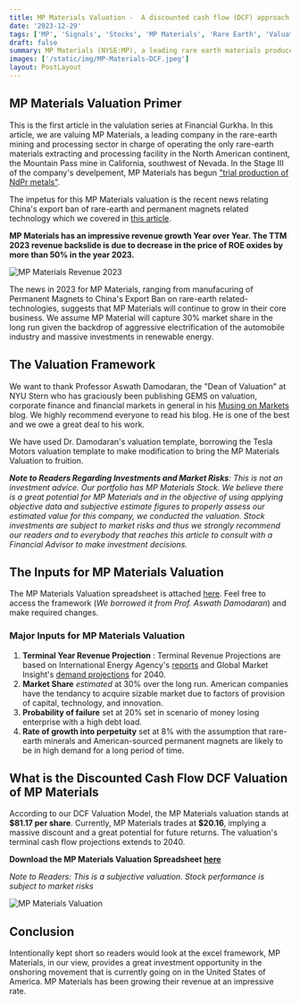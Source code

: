```yaml
---
title: MP Materials Valuation -  A discounted cash flow (DCF) approach
date: '2023-12-29'
tags: ['MP', 'Signals', 'Stocks', 'MP Materials', 'Rare Earth', 'Valuation']
draft: false
summary: MP Materials (NYSE:MP), a leading rare earth materials producer in the Western Hemisphere,has impressively grown their revenue since going public in 2020. The company recently began producing NdPr-  core ingredients for manufacturing permanent magnets. In this article we approach MP Materials valuation through a discounted cash flow approach.
images: ['/static/img/MP-Materials-DCF.jpeg']
layout: PostLayout
---
```


<TOCInline toc={props.toc} asDisclosure toHeading={3} />

## MP Materials Valuation Primer

This is the first article in the valulation series at Financial Gurkha. In this article, we are valuing MP Materials, a leading company in the rare-earth mining and processing sector in charge of operating the only rare-earth materials extracting and processing facility in the North American continent, the Mountain Pass mine in California, southwest of Nevada. In the Stage III of the company's develpement, MP Materials has begun ["trial production of NdPr metals"](https://twitter.com/MPMaterials/status/1720170905085911278).

The impetus for this MP Materials valuation is the recent news relating China's export ban of rare-earth and permanent magnets related technology which we covered in [this article](https://financialgurkha.com/blog/china-rare-earth-tech-export-ban-helps-mp-materials-stock).

**MP Materials has an impressive revenue growth Year over Year. The TTM 2023 revenue backslide is due to decrease in the price of ROE oxides by more than 50% in the year 2023.**

![MP Materials Revenue 2023](/static/img/mp-materials-revenue.jpeg)

The news in 2023 for MP Materials, ranging from manufacuring of Permanent Magnets to China's Export Ban on rare-earth related-technologies, suggests that MP Materials will continue to grow in their core business. We assume MP Material will capture 30% market share in the long run given the backdrop of aggressive electrification of the automobile industry and massive investments in renewable energy.

## The Valuation Framework

We want to thank Professor Aswath Damodaran, the "Dean of Valuation" at NYU Stern who has graciously been publishing GEMS on valuation, corporate finance and financial markets in general in his [Musing on Markets](https://aswathdamodaran.blogspot.com) blog. We highly recommend everyone to read his blog. He is one of the best and we owe a great deal to his work.

We have used Dr. Damodaran's valuation template, borrowing the Tesla Motors valuation template to make modification to bring the MP Materials Valuation to fruition.

_**Note to Readers Regarding Investments and Market Risks**: This is not an investment advice. Our portfolio has MP Materials Stock. We believe there is a great potential for MP Materials and in the objective of using applying objective data and subjective estimate figures to properly assess our estimated value for this company, we conducted the valuation. Stock investments are subject to market risks and thus we strongly recommend our readers and to everybody that reaches this article to consult with a Financial Advisor to make investment decisions._

## The Inputs for MP Materials Valuation

The MP Materials Valuation spreadsheet is attached [here](/static/files/mp-valuation-december-2023.xlsx). Feel free to access the framework (_We borrowed it from Prof. Aswath Damodaran_) and make required changes.

### Major Inputs for MP Materials Valuation

1. **Terminal Year Revenue Projection** : Terminal Revenue Projections are based on International Energy Agency's [reports](https://www.iea.org/reports/the-role-of-critical-minerals-in-clean-energy-transitions/executive-summary) and Global Market Insight's [demand projections](https://www.gminsights.com/industry-analysis/rare-earth-metals-market) for 2040.
2. **Market Share** _estimated_ at 30% over the long run. American companies have the tendancy to acquire sizable market due to factors of provision of capital, technology, and innovation.
3. **Probability of failure** set at 20% set in scenario of money losing enterprise with a high debt load.
4. **Rate of growth into perpetuity** set at 8% with the assumption that rare-earth minerals and American-sourced permanent magnets are likely to be in high demand for a long period of time.

## What is the Discounted Cash Flow DCF Valuation of MP Materials

According to our DCF Valuation Model, the MP Materials valuation stands at **\$81.17 per share**. Currently, MP Materials trades at **\$20.16**, implying a massive discount and a great potential for future returns. The valuation's terminal cash flow projections extends to 2040.

**Download the MP Materials Valuation Spreadsheet [here](/static/files/mp-valuation-december-2023.xlsx)**

_Note to Readers: This is a subjective valuation. Stock performance is subject to market risks_

![MP Materials Valuation](/static/img/MP-Materials-Valuation.jpeg)

## Conclusion

Intentionally kept short so readers would look at the excel framework, MP Materials, in our view, provides a great investment opportunity in the onshoring movement that is currently going on in the United States of America. MP Materials has been growing their revenue at an impressive rate.
